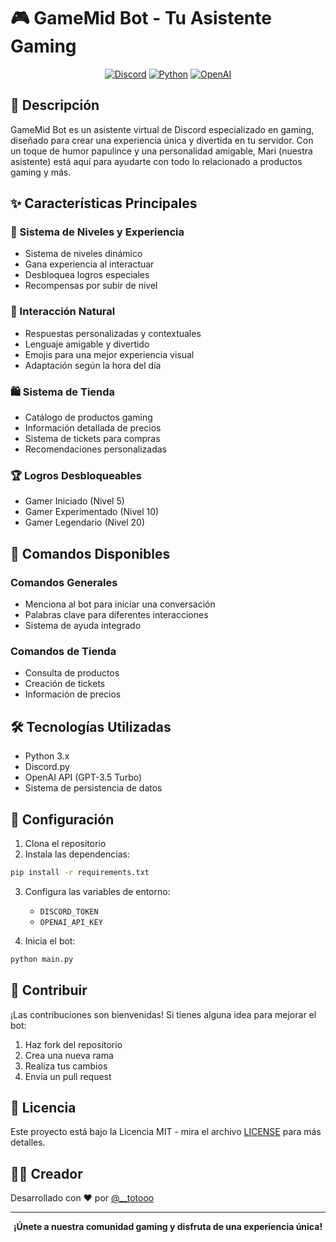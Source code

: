 # 🎮 GameMid Bot - Tu Asistente Gaming

<div align="center">

[![Discord](https://img.shields.io/badge/Discord-7289DA?style=for-the-badge&logo=discord&logoColor=white)](https://discord.com)
[![Python](https://img.shields.io/badge/Python-3776AB?style=for-the-badge&logo=python&logoColor=white)](https://www.python.org/)
[![OpenAI](https://img.shields.io/badge/OpenAI-412991?style=for-the-badge&logo=openai&logoColor=white)](https://openai.com)

</div>

## 📝 Descripción

GameMid Bot es un asistente virtual de Discord especializado en gaming, diseñado para crear una experiencia única y divertida en tu servidor. Con un toque de humor papulince y una personalidad amigable, Mari (nuestra asistente) está aquí para ayudarte con todo lo relacionado a productos gaming y más.

## ✨ Características Principales

### 🤖 Sistema de Niveles y Experiencia
- Sistema de niveles dinámico
- Gana experiencia al interactuar
- Desbloquea logros especiales
- Recompensas por subir de nivel

### 💬 Interacción Natural
- Respuestas personalizadas y contextuales
- Lenguaje amigable y divertido
- Emojis para una mejor experiencia visual
- Adaptación según la hora del día

### 🛍️ Sistema de Tienda
- Catálogo de productos gaming
- Información detallada de precios
- Sistema de tickets para compras
- Recomendaciones personalizadas

### 🏆 Logros Desbloqueables
- Gamer Iniciado (Nivel 5)
- Gamer Experimentado (Nivel 10)
- Gamer Legendario (Nivel 20)

## 🚀 Comandos Disponibles

### Comandos Generales
- Menciona al bot para iniciar una conversación
- Palabras clave para diferentes interacciones
- Sistema de ayuda integrado

### Comandos de Tienda
- Consulta de productos
- Creación de tickets
- Información de precios

## 🛠️ Tecnologías Utilizadas

- Python 3.x
- Discord.py
- OpenAI API (GPT-3.5 Turbo)
- Sistema de persistencia de datos

## 🔧 Configuración

1. Clona el repositorio
2. Instala las dependencias:
```bash
pip install -r requirements.txt
```
3. Configura las variables de entorno:
   - `DISCORD_TOKEN`
   - `OPENAI_API_KEY`

4. Inicia el bot:
```bash
python main.py
```

## 🤝 Contribuir

¡Las contribuciones son bienvenidas! Si tienes alguna idea para mejorar el bot:

1. Haz fork del repositorio
2. Crea una nueva rama
3. Realiza tus cambios
4. Envía un pull request

## 📜 Licencia

Este proyecto está bajo la Licencia MIT - mira el archivo [LICENSE](LICENSE) para más detalles.

## 👨‍💻 Creador

Desarrollado con ❤️ por [@__totooo]([https://github.com/__totooo](https://github.com/Otodeodo))

---

<div align="center">

**¡Únete a nuestra comunidad gaming y disfruta de una experiencia única!**

</div>
